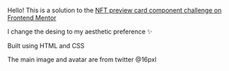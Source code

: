 Hello!
This is a solution to the [NFT preview card component challenge on Frontend Mentor](https://www.frontendmentor.io/challenges/nft-preview-card-component-SbdUL_w0U)

I change the desing to my aesthetic preference ✨

Built using HTML and CSS

The main image and avatar are from twitter @16pxl



